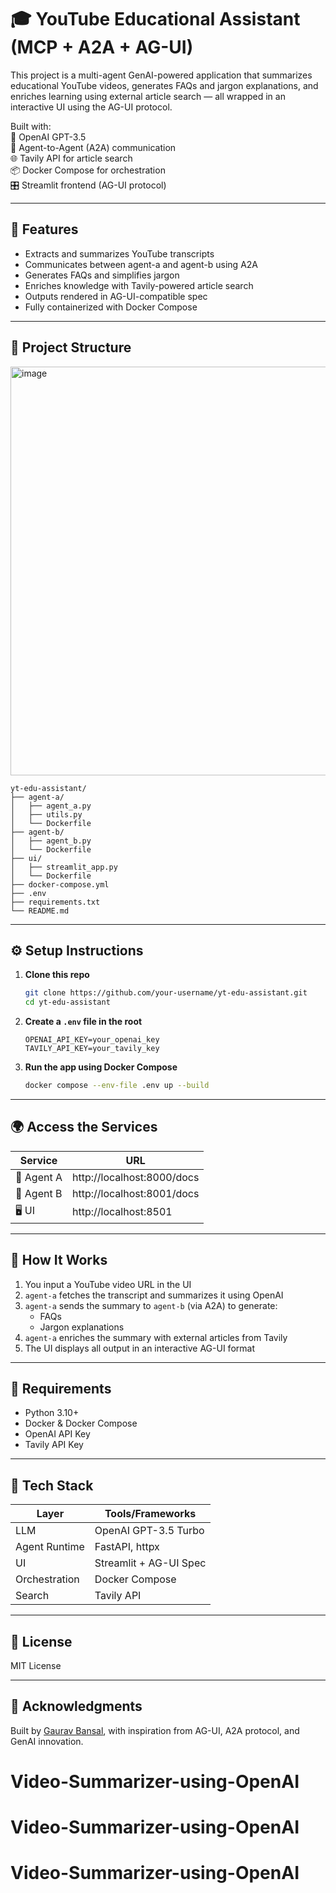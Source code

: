 # 🎓 YouTube Educational Assistant (MCP + A2A + AG-UI)

This project is a multi-agent GenAI-powered application that summarizes educational YouTube videos, generates FAQs and jargon explanations, and enriches learning using external article search — all wrapped in an interactive UI using the AG-UI protocol.

Built with:  
🧠 OpenAI GPT-3.5  
🔀 Agent-to-Agent (A2A) communication  
🌐 Tavily API for article search  
📦 Docker Compose for orchestration  
🎛️ Streamlit frontend (AG-UI protocol)

---

## 🚀 Features

- Extracts and summarizes YouTube transcripts  
- Communicates between agent-a and agent-b using A2A  
- Generates FAQs and simplifies jargon  
- Enriches knowledge with Tavily-powered article search  
- Outputs rendered in AG-UI-compatible spec  
- Fully containerized with Docker Compose  

---

## 🧱 Project Structure

<img width="654" alt="image" src="https://github.com/user-attachments/assets/1ca63c34-bb92-47a6-bee5-341bf01fec85" />

```
yt-edu-assistant/
├── agent-a/
│   ├── agent_a.py
│   ├── utils.py
│   └── Dockerfile
├── agent-b/
│   ├── agent_b.py
│   └── Dockerfile
├── ui/
│   ├── streamlit_app.py
│   └── Dockerfile
├── docker-compose.yml
├── .env
├── requirements.txt
└── README.md
```

---

## ⚙️ Setup Instructions

1. **Clone this repo**  
   ```bash
   git clone https://github.com/your-username/yt-edu-assistant.git
   cd yt-edu-assistant
   ```

2. **Create a `.env` file in the root**  
   ```
   OPENAI_API_KEY=your_openai_key
   TAVILY_API_KEY=your_tavily_key
   ```

3. **Run the app using Docker Compose**  
   ```bash
   docker compose --env-file .env up --build
   ```

---

## 🌍 Access the Services

| Service    | URL                          |
|------------|------------------------------|
| 🧠 Agent A | http://localhost:8000/docs   |
| 🧠 Agent B | http://localhost:8001/docs   |
| 🖥️ UI      | http://localhost:8501        |

---

## 🧪 How It Works

1. You input a YouTube video URL in the UI  
2. `agent-a` fetches the transcript and summarizes it using OpenAI  
3. `agent-a` sends the summary to `agent-b` (via A2A) to generate:  
   - FAQs  
   - Jargon explanations  
4. `agent-a` enriches the summary with external articles from Tavily  
5. The UI displays all output in an interactive AG-UI format  

---

## 🔧 Requirements

- Python 3.10+  
- Docker & Docker Compose  
- OpenAI API Key  
- Tavily API Key  

---

## 📌 Tech Stack

| Layer         | Tools/Frameworks       |
|---------------|------------------------|
| LLM           | OpenAI GPT-3.5 Turbo   |
| Agent Runtime | FastAPI, httpx         |
| UI            | Streamlit + AG-UI Spec |
| Orchestration | Docker Compose         |
| Search        | Tavily API             |

---

## 📜 License

MIT License

---

## 🙌 Acknowledgments

Built by [Gaurav Bansal](https://github.com/gauravbansalutd), with inspiration from AG-UI, A2A protocol, and GenAI innovation.
# Video-Summarizer-using-OpenAI
# Video-Summarizer-using-OpenAI
# Video-Summarizer-using-OpenAI
